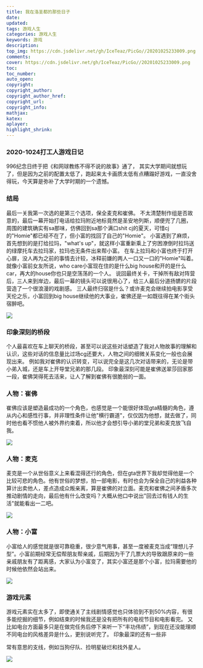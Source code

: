 ```yaml
---
title: 我在洛圣都的那些日子
date:
updated:
tags: 游戏人生
categories: 游戏人生
keywords: 游戏
description:
top_img: https://cdn.jsdelivr.net/gh/IceTeaz/PicGo//20201025233009.png
comments:
cover: https://cdn.jsdelivr.net/gh/IceTeaz/PicGo//20201025233009.png
toc:
toc_number:
auto_open:
copyright:
copyright_author:
copyright_author_href:
copyright_url:
copyright_info:
mathjax:
katex:
aplayer:
highlight_shrink:
---
```


### 2020-1024打工人游戏日记
996纪念日终于把《和网球教练不得不说的故事》通了，
其实大学期间就想玩了，但是因为之前的配置太低了，跑起来太卡画质太低有点糟蹋好游戏，一直没舍得玩，今天算是弥补了大学时期的一个遗憾。

### 结局
最后一关我第一次选的是第三个选项，保全麦克和崔佛。
不太清楚制作组是否故意的，最后一幕开始打电话给拉玛附近地标竟然是圣安地列斯，顺便兜了几圈，
周围的建筑确实有sa那味，仿佛回到sa那个满口shit cj的夏天，可惜cj的"Homie"都已经不在了，但小富的找回了自己的"Homie"。
小富遇到了麻烦，首先想到的是打给拉玛，"what's up"，就这样小富重新乘上了穷困潦倒时拉玛送的绿摩托车去拉玛家，拉玛也无条件出来帮小富。
在车上拉玛和小富也终于打开心扉，没人再为之前的事情去计较，冰释前嫌的两人一口又一口的"Homie"叫着。
就像小富前女友所说，who care小富现在住的是什么big house和开的是什么car，再大的house你也只是空荡荡的一个人。
说回最终关卡，干掉所有敌对阵营后，三人来到岸边，最后一幕的镜头可以说很用心了，给三人最后分道扬镳的片段营造了一个很浪漫的戏剧感。
三人最终归宿是什么？或许麦克会继续拍电影享受天伦之乐，小富回到big house继续他的大事业，崔佛还是一如既往得在某个街头宿醉吧。

![](https://cdn.jsdelivr.net/gh/IceTeaz/PicGo//20201025233745.png)

### 印象深刻的桥段
个人最喜欢在车上聊天的桥段，甚至可以说这些对话塑造了我对人物故事的理解和认识，这些对话的信息量比过场cg还要大，人物之间的细微关系变化一般也会展现出来。
例如我对崔佛的认识转变，可以说完全是这几次对话带来的，无论是带小弟入城，还是车上开导堂兄弟的那几段。
印象最深刻可能是崔佛送翠莎回家那一段，崔佛哭得死去活来，让人了解到崔佛有很脆弱的一面。

### 人物：崔佛
崔佛应该是塑造最成功的一个角色，也感觉是一个能很好体现gta精髓的角色，遵从内心和感性行事，并非理性条件让他"横行霸道"，仅仅因为他想，就去做了，同时他也看不惯他人被外界约束着，所以他才会想引导小弟的堂兄弟和麦克放飞自我。

![](https://cdn.jsdelivr.net/gh/IceTeaz/PicGo//20201025233009.png)

### 人物：麦克
麦克是一个从世俗意义上来看混得还行的角色，但在gta世界下我却觉得他是一个比较可悲的角色。他有世俗的梦想，拍一部电影，有时也会为保全自己的利益各种算计出卖他人，差点造成众叛亲离，算是崔佛的对立面。麦克和崔佛之间矛盾多次推动剧情的走向，最后他有什么改变吗？大概从他口中说出"回去过有钱人的生活"就能看出一二吧。

![](https://cdn.jsdelivr.net/gh/IceTeaz/PicGo//20201025233742.png)

### 人物：小富
小富给人的感觉就是很可靠稳重，很少意气用事，甚至一度被麦克当成“理想儿子型”。小富前期经常无偿帮朋友帮亲戚，后期因为干了几票大的导致跟原来的一些亲戚朋友有了距离感，大家认为小富变了，其实小富还是那个小富，拉玛需要他的时候他依然会站出来。

![](https://cdn.jsdelivr.net/gh/IceTeaz/PicGo//20201025233744.png)

### 游戏元素
游戏元素实在太多了，即使通关了主线剧情感觉也只体验到不到50%内容，有很多能挖掘的细节，例如结束的时候我还是没有把所有的电视节目和电影看完。
又比如电台方面最多只是在做完任务后停下来听一下“丰功伟绩”，到现在还没能理顺不同电台的风格差异是什么，更别说听完了。
印象最深的还有一些非

常有意思的支线，例如当狗仔队、捡明星破烂和找外星人。

![](https://cdn.jsdelivr.net/gh/IceTeaz/PicGo//20201025233743.png)